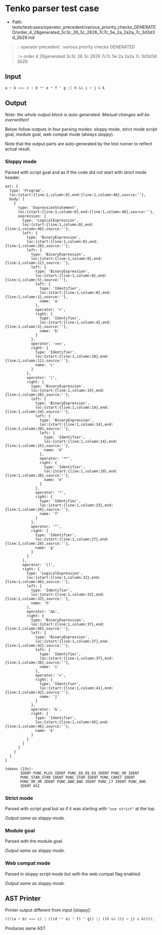 # Tenko parser test case

- Path: tests/testcases/operator_precedent/various_priority_checks_GENERATED/order_4_28generated_3c3c_26_3c_2626_7c7c_5e_2a_2a2a_7c_3d3d3d_2b29.md

> :: operator precedent : various priority checks GENERATED
>
> ::> order 4 28generated 3c3c 26 3c 2626 7c7c 5e 2a 2a2a 7c 3d3d3d 2b29

## Input

`````js
a + b === c | d ** e * f ^ g || h && i < j & k
`````

## Output

_Note: the whole output block is auto-generated. Manual changes will be overwritten!_

Below follow outputs in four parsing modes: sloppy mode, strict mode script goal, module goal, web compat mode (always sloppy).

Note that the output parts are auto-generated by the test runner to reflect actual result.

### Sloppy mode

Parsed with script goal and as if the code did not start with strict mode header.

`````
ast: {
  type: 'Program',
  loc:{start:{line:1,column:0},end:{line:1,column:46},source:''},
  body: [
    {
      type: 'ExpressionStatement',
      loc:{start:{line:1,column:0},end:{line:1,column:46},source:''},
      expression: {
        type: 'LogicalExpression',
        loc:{start:{line:1,column:0},end:{line:1,column:46},source:''},
        left: {
          type: 'BinaryExpression',
          loc:{start:{line:1,column:0},end:{line:1,column:28},source:''},
          left: {
            type: 'BinaryExpression',
            loc:{start:{line:1,column:0},end:{line:1,column:11},source:''},
            left: {
              type: 'BinaryExpression',
              loc:{start:{line:1,column:0},end:{line:1,column:5},source:''},
              left: {
                type: 'Identifier',
                loc:{start:{line:1,column:0},end:{line:1,column:1},source:''},
                name: 'a'
              },
              operator: '+',
              right: {
                type: 'Identifier',
                loc:{start:{line:1,column:4},end:{line:1,column:5},source:''},
                name: 'b'
              }
            },
            operator: '===',
            right: {
              type: 'Identifier',
              loc:{start:{line:1,column:10},end:{line:1,column:11},source:''},
              name: 'c'
            }
          },
          operator: '|',
          right: {
            type: 'BinaryExpression',
            loc:{start:{line:1,column:14},end:{line:1,column:28},source:''},
            left: {
              type: 'BinaryExpression',
              loc:{start:{line:1,column:14},end:{line:1,column:24},source:''},
              left: {
                type: 'BinaryExpression',
                loc:{start:{line:1,column:14},end:{line:1,column:20},source:''},
                left: {
                  type: 'Identifier',
                  loc:{start:{line:1,column:14},end:{line:1,column:15},source:''},
                  name: 'd'
                },
                operator: '**',
                right: {
                  type: 'Identifier',
                  loc:{start:{line:1,column:19},end:{line:1,column:20},source:''},
                  name: 'e'
                }
              },
              operator: '*',
              right: {
                type: 'Identifier',
                loc:{start:{line:1,column:23},end:{line:1,column:24},source:''},
                name: 'f'
              }
            },
            operator: '^',
            right: {
              type: 'Identifier',
              loc:{start:{line:1,column:27},end:{line:1,column:28},source:''},
              name: 'g'
            }
          }
        },
        operator: '||',
        right: {
          type: 'LogicalExpression',
          loc:{start:{line:1,column:32},end:{line:1,column:46},source:''},
          left: {
            type: 'Identifier',
            loc:{start:{line:1,column:32},end:{line:1,column:33},source:''},
            name: 'h'
          },
          operator: '&&',
          right: {
            type: 'BinaryExpression',
            loc:{start:{line:1,column:37},end:{line:1,column:46},source:''},
            left: {
              type: 'BinaryExpression',
              loc:{start:{line:1,column:37},end:{line:1,column:42},source:''},
              left: {
                type: 'Identifier',
                loc:{start:{line:1,column:37},end:{line:1,column:38},source:''},
                name: 'i'
              },
              operator: '<',
              right: {
                type: 'Identifier',
                loc:{start:{line:1,column:41},end:{line:1,column:42},source:''},
                name: 'j'
              }
            },
            operator: '&',
            right: {
              type: 'Identifier',
              loc:{start:{line:1,column:45},end:{line:1,column:46},source:''},
              name: 'k'
            }
          }
        }
      }
    }
  ]
}

tokens (23x):
       IDENT PUNC_PLUS IDENT PUNC_EQ_EQ_EQ IDENT PUNC_OR IDENT
       PUNC_STAR_STAR IDENT PUNC_STAR IDENT PUNC_CARET IDENT
       PUNC_OR_OR IDENT PUNC_AND_AND IDENT PUNC_LT IDENT PUNC_AND
       IDENT ASI
`````

### Strict mode

Parsed with script goal but as if it was starting with `"use strict"` at the top.

_Output same as sloppy mode._

### Module goal

Parsed with the module goal.

_Output same as sloppy mode._

### Web compat mode

Parsed in sloppy script mode but with the web compat flag enabled.

_Output same as sloppy mode._

## AST Printer

Printer output different from input [sloppy]:

````js
((((a + b) === c) | (((d ** e) * f) ^ g)) || ((h && ((i < j) & k))));
````

Produces same AST
